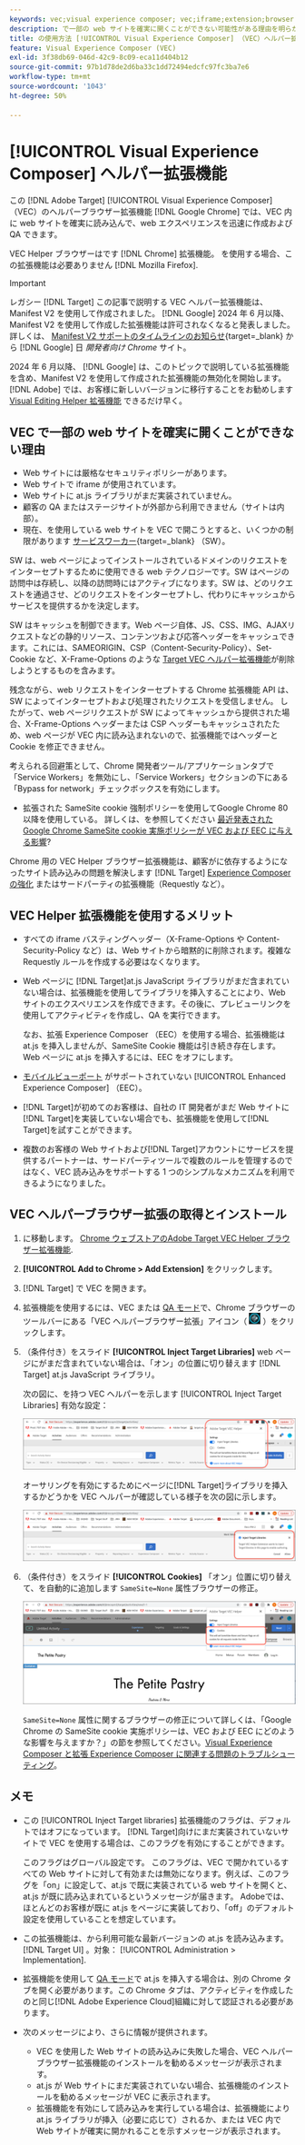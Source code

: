 ```yaml
---
keywords: vec;visual experience composer; vec;iframe;extension;browser
description: で一部の web サイトを確実に開くことができない可能性がある理由を明らかにします [!UICONTROL Visual Experience Composer] （VEC）。 VEC Helper ブラウザー拡張機能を使用すると、VEC 内に web サイトを確実に読み込むことができます。
title: の使用方法 [!UICONTROL Visual Experience Composer] （VEC）ヘルパー拡張機能？
feature: Visual Experience Composer (VEC)
exl-id: 3f38db69-046d-42c9-8c09-eca11d404b12
source-git-commit: 97b1d78de2d6ba33c1dd72494edcfc97fc3ba7e6
workflow-type: tm+mt
source-wordcount: '1043'
ht-degree: 50%

---
```


# [!UICONTROL Visual Experience Composer] ヘルパー拡張機能

この [!DNL Adobe Target] [!UICONTROL Visual Experience Composer] （VEC）のヘルパーブラウザー拡張機能 [!DNL Google Chrome] では、VEC 内に web サイトを確実に読み込んで、web エクスペリエンスを迅速に作成および QA できます。

VEC Helper ブラウザーはです [!DNL Chrome] 拡張機能。 を使用する場合、この拡張機能は必要ありません [!DNL Mozilla Firefox].

>[!IMPORTANT]
>
>レガシー [!DNL Target] この記事で説明する VEC ヘルパー拡張機能は、Manifest V2 を使用して作成されました。 [!DNL Google] 2024 年 6 月以降、Manifest V2 を使用して作成した拡張機能は許可されなくなると発表しました。 詳しくは、 [Manifest V2 サポートのタイムラインのお知らせ](https://developer.chrome.com/docs/extensions/develop/migrate/mv2-deprecation-timeline){target=_blank} から [!DNL Google] 日 *開発者向け Chrome* サイト。
>
>2024 年 6 月以降、 [!DNL Google] は、このトピックで説明している拡張機能を含め、Manifest V2 を使用して作成された拡張機能の無効化を開始します。 [!DNL Adobe] では、お客様に新しいバージョンに移行することをお勧めします [Visual Editing Helper 拡張機能](/help/main/c-experiences/c-visual-experience-composer/r-troubleshoot-composer/visual-editing-helper-extension.md) できるだけ早く。

## VEC で一部の web サイトを確実に開くことができない理由

* Web サイトには厳格なセキュリティポリシーがあります。
* Web サイトで iframe が使用されています。
* Web サイトに at.js ライブラリがまだ実装されていません。
* 顧客の QA またはステージサイトが外部から利用できません（サイトは内部）。
* 現在、を使用している web サイトを VEC で開こうとすると、いくつかの制限があります [サービスワーカー](https://developer.mozilla.org/ja-JP/docs/Web/API/Service_Worker_API){target=_blank} （SW）。

SW は、web ページによってインストールされているドメインのリクエストをインターセプトするために使用できる web テクノロジーです。SW はページの訪問中は存続し、以降の訪問時にはアクティブになります。SW は、どのリクエストを通過させ、どのリクエストをインターセプトし、代わりにキャッシュからサービスを提供するかを決定します。

SW はキャッシュを制御できます。Web ページ自体、JS、CSS、IMG、AJAXリクエストなどの静的リソース、コンテンツおよび応答ヘッダーをキャッシュできます。これには、SAMEORIGIN、CSP（Content-Security-Policy）、Set-Cookie など、X-Frame-Options のような [Target VEC ヘルパー拡張機能](/help/main/c-experiences/c-visual-experience-composer/r-troubleshoot-composer/vec-helper-browser-extension.md)が削除しようとするものを含みます。

残念ながら、web リクエストをインターセプトする Chrome 拡張機能 API は、SW によってインターセプトおよび処理されたリクエストを受信しません。 したがって、web ページリクエストが SW によってキャッシュから提供された場合、X-Frame-Options ヘッダーまたは CSP ヘッダーもキャッシュされたため、web ページが VEC 内に読み込まれないので、拡張機能ではヘッダーと Cookie を修正できません。

考えられる回避策として、Chrome 開発者ツール/アプリケーションタブで「Service Workers」を無効にし、「Service Workers」セクションの下にある「Bypass for network」チェックボックスを有効にします。

* 拡張された SameSite cookie 強制ポリシーを使用してGoogle Chrome 80 以降を使用している。 詳しくは、を参照してください [最近発表されたGoogle Chrome SameSite cookie 実施ポリシーが VEC および EEC に与える影響](/help/main/c-experiences/c-visual-experience-composer/r-troubleshoot-composer/issues-related-to-the-visual-experience-composer-vec-and-enhanced-experience-composer-eec.md#samesite)?

Chrome 用の VEC Helper ブラウザー拡張機能は、顧客がに依存するようになったサイト読み込みの問題を解決します [!DNL Target] [Experience Composer の強化](/help/main/administrating-target/visual-experience-composer-set-up.md#eec) またはサードパーティの拡張機能（Requestly など）。

## VEC Helper 拡張機能を使用するメリット

* すべての iframe バスティングヘッダー（X-Frame-Options や Content-Security-Policy など）は、Web サイトから暗黙的に削除されます。複雑な Requestly ルールを作成する必要はなくなります。
* Web ページに [!DNL Target]at.js JavaScript ライブラリがまだ含まれていない場合は、拡張機能を使用してライブラリを挿入することにより、Web サイトのエクスペリエンスを作成できます。その後に、プレビューリンクを使用してアクティビティを作成し、QA を実行できます。

  なお、拡張 Experience Composer （EEC）を使用する場合、拡張機能は at.js を挿入しませんが、SameSite Cookie 機能は引き続き存在します。 Web ページに at.js を挿入するには、EEC をオフにします。

* [モバイルビューポート](/help/main/c-experiences/c-visual-experience-composer/mobile-viewports.md) がサポートされていない [!UICONTROL Enhanced Experience Composer] （EEC）。
* [!DNL Target]が初めてのお客様は、自社の IT 開発者がまだ Web サイトに[!DNL Target]を実装していない場合でも、拡張機能を使用して[!DNL Target]を試すことができます。
* 複数のお客様の Web サイトおよび[!DNL Target]アカウントにサービスを提供するパートナーは、サードパーティツールで複数のルールを管理するのではなく、VEC 読み込みをサポートする 1 つのシンプルなメカニズムを利用できるようになりました。

## VEC ヘルパーブラウザー拡張の取得とインストール

1. に移動します。 [Chrome ウェブストアのAdobe Target VEC Helper ブラウザー拡張機能](https://chrome.google.com/webstore/detail/adobe-target-vec-helper/ggjpideecfnbipkacplkhhaflkdjagak).
1. **[!UICONTROL Add to Chrome > Add Extension]** をクリックします。
1. [!DNL Target] で VEC を開きます。
1. 拡張機能を使用するには、VEC または [QA モード](/help/main/c-activities/c-activity-qa/activity-qa.md)で、Chrome ブラウザーのツールバーにある「VEC ヘルパーブラウザー拡張」アイコン（ ![「VEC ヘルパー」アイコン](/help/main/c-experiences/c-visual-experience-composer/r-troubleshoot-composer/assets/vec-help-extension.png) ）をクリックします。
1. （条件付き）をスライド **[!UICONTROL Inject Target Libraries]** web ページにがまだ含まれていない場合は、「オン」の位置に切り替えます [!DNL Target] at.js JavaScript ライブラリ。

   次の図に、を持つ VEC ヘルパーを示します [!UICONTROL Inject Target Libraries] 有効な設定：

   ![VEC ヘルパー 1](/help/main/c-experiences/c-visual-experience-composer/r-troubleshoot-composer/assets/vec-help-extension-1.png)

   オーサリングを有効にするためにページに[!DNL Target]ライブラリを挿入するかどうかを VEC ヘルパーが確認している様子を次の図に示します。

   ![VEC ヘルパー 2](/help/main/c-experiences/c-visual-experience-composer/r-troubleshoot-composer/assets/vec-helper.png)

1. （条件付き）をスライド **[!UICONTROL Cookies]** 「オン」位置に切り替えて、を自動的に追加します `SameSite=None` 属性ブラウザーの修正。

   ![VEC ヘルパー拡張機能の cookie の切り替え](/help/main/c-experiences/c-visual-experience-composer/r-troubleshoot-composer/assets/cookies-vec-helper.png)

   `SameSite=None` 属性に関するブラウザーの修正について詳しくは、「Google Chrome の SameSite cookie 実施ポリシーは、VEC および EEC にどのような影響を与えますか？」の節を参照してください。[Visual Experience Composer と拡張 Experience Composer に関連する問題のトラブルシューティング](/help/main/c-experiences/c-visual-experience-composer/r-troubleshoot-composer/issues-related-to-the-visual-experience-composer-vec-and-enhanced-experience-composer-eec.md#samesite)。

## メモ

* この [!UICONTROL Inject Target libraries] 拡張機能のフラグは、デフォルトではオフになっています。 [!DNL Target]向けにまだ実装されていないサイトで VEC を使用する場合は、このフラグを有効にすることができます。

  このフラグはグローバル設定です。 このフラグは、VEC で開かれているすべての Web サイトに対して有効または無効になります。例えば、このフラグを「on」に設定して、at.js で既に実装されている web サイトを開くと、at.js が既に読み込まれているというメッセージが届きます。 Adobeでは、ほとんどのお客様が既に at.js をページに実装しており、「off」のデフォルト設定を使用していることを想定しています。

* この拡張機能は、から利用可能な最新バージョンの at.js を読み込みます。 [!DNL Target UI] 。対象： [!UICONTROL Administration > Implementation].
* 拡張機能を使用して [QA モード](/help/main/c-activities/c-activity-qa/activity-qa.md)で at.js を挿入する場合は、別の Chrome タブを開く必要があります。この Chrome タブは、アクティビティを作成したのと同じ[!DNL Adobe Experience Cloud]組織に対して認証される必要があります。
* 次のメッセージにより、さらに情報が提供されます。

   * VEC を使用した Web サイトの読み込みに失敗した場合、VEC ヘルパーブラウザー拡張機能のインストールを勧めるメッセージが表示されます。
   * at.js が Web サイトにまだ実装されていない場合、拡張機能のインストールを勧めるメッセージが VEC に表示されます。
   * 拡張機能を有効にして読み込みを実行している場合は、拡張機能により at.js ライブラリが挿入（必要に応じて）されるか、または VEC 内で Web サイトが確実に開かれることを示すメッセージが表示されます。
